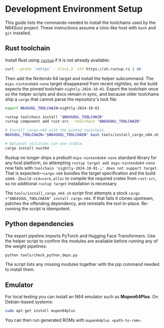 # Development Environment Setup

This guide lists the commands needed to install the toolchains used by the
N64Soul project. These instructions assume a Unix-like host with `bash` and
`git` installed.

## Rust toolchain

Install Rust using [`rustup`](https://rustup.rs/) if it is not already available:

```bash
curl --proto '=https' --tlsv1.2 -sSf https://sh.rustup.rs | sh
```

Then add the Nintendo 64 target and install the helper subcommand. The
`mips-nintendo64-none` target disappeared from recent nightlies, so the build
expects the pinned toolchain `nightly-2024-10-01`. Export the toolchain once so
the helper scripts and docs remain in sync, and because older toolchains ship a
`cargo` that cannot parse the repository's lock file:

```bash
export N64SOUL_TOOLCHAIN=nightly-2024-10-01

rustup toolchain install "$N64SOUL_TOOLCHAIN"
rustup component add rust-src --toolchain "$N64SOUL_TOOLCHAIN"

# Install cargo-n64 with the pinned toolchain.
N64SOUL_TOOLCHAIN="$N64SOUL_TOOLCHAIN" bash tools/install_cargo_n64.sh

# Optional utilities can use stable.
cargo install nust64
```

Rustup no longer ships a prebuilt `mips-nintendo64-none` standard library for any
host platform, so attempting `rustup target add mips-nintendo64-none` now fails
with `toolchain 'nightly-2024-10-01-…' does not support target`. That is
expected—`cargo-n64` bundles the target specification and the build uses
`-Zbuild-std=core,alloc` to compile the required crates from `rust-src`, so no
additional `rustup target` installation is necessary.

The `tools/install_cargo_n64.sh` script first attempts a stock
`cargo +"$N64SOUL_TOOLCHAIN" install cargo-n64`. If that fails it clones upstream,
patches the offending dependency, and reinstalls the tool in-place.
Re-running the script is idempotent.

## Python dependencies

The export pipeline imports PyTorch and Hugging Face Transformers. Use the helper
script to confirm the modules are available before running any of the weight
pipelines:

```bash
python tools/check_python_deps.py
```

The script lists any missing modules together with the pip command needed to
install them.

## Emulator

For local testing you can install an N64 emulator such as **Mupen64Plus**. On
Debian-based systems:

```bash
sudo apt-get install mupen64plus
```

You can then run generated ROMs with `mupen64plus <path-to-rom>`.
